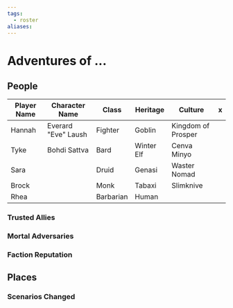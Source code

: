 ```yaml
---
tags:
  - roster
aliases:
---
```

# Adventures of ...
## People
| Player Name | Character Name      | Class     | Heritage   | Culture            | x   |
| ----------- | ------------------- | --------- | ---------- | ------------------ | --- |
| Hannah      | Everard "Eve" Laush | Fighter   | Goblin     | Kingdom of Prosper |     |
| Tyke        | Bohdi Sattva        | Bard      | Winter Elf | Cenva Minyo        |     |
| Sara        |                     | Druid     | Genasi     | Waster Nomad       |     |
| Brock       |                     | Monk      | Tabaxi     | Slimknive          |     |
| Rhea        |                     | Barbarian | Human      |                    |     |

### Trusted Allies
### Mortal Adversaries
### Faction Reputation
## Places
### Scenarios Changed